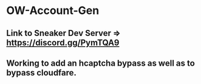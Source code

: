 ﻿# OW-Account-Gen
Link to Sneaker Dev Server => https://discord.gg/PymTQA9
--------------------------------------------------------------
Working to add an hcaptcha bypass as well as to bypass cloudfare.
---------------------------------------------------------------
